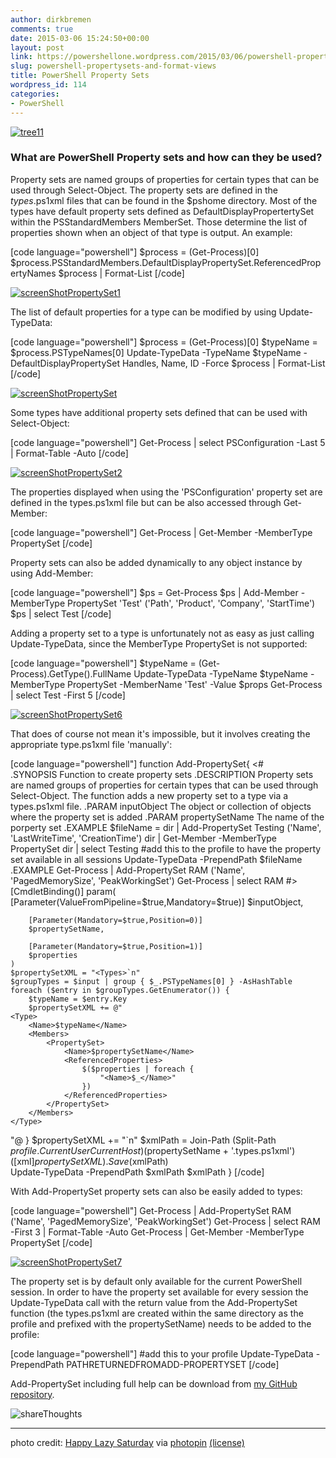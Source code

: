 ```yaml
---
author: dirkbremen
comments: true
date: 2015-03-06 15:24:50+00:00
layout: post
link: https://powershellone.wordpress.com/2015/03/06/powershell-propertysets-and-format-views/
slug: powershell-propertysets-and-format-views
title: PowerShell Property Sets
wordpress_id: 114
categories:
- PowerShell
---
```


[![tree11](https://powershellone.files.wordpress.com/2015/03/3708696947_04516e63c5_m.jpg)](https://powershellone.files.wordpress.com/2015/03/3708696947_04516e63c5_m.jpg)


### What are PowerShell Property sets and how can they be used?


Property sets are named groups of properties for certain types that can be used through Select-Object. The property sets are defined in the *types*.ps1xml files that can be found in the $pshome directory. Most of the types have default property sets defined as DefaultDisplayPropertertySet within the PSStandardMembers MemberSet. Those determine the list of properties shown when an object of that type is output. An example:

[code language="powershell"]
$process = (Get-Process)[0]
$process.PSStandardMembers.DefaultDisplayPropertySet.ReferencedPropertyNames
$process | Format-List
[/code]

[![screenShotPropertySet1](https://powershellone.files.wordpress.com/2015/03/screenshotpropertyset1.png)](https://powershellone.files.wordpress.com/2015/03/screenshotpropertyset1.png)

The list of default properties for a type can be modified by using Update-TypeData:

[code language="powershell"]
$process = (Get-Process)[0]
$typeName = $process.PSTypeNames[0]
Update-TypeData -TypeName $typeName -DefaultDisplayPropertySet Handles, Name, ID -Force
$process | Format-List
[/code]

[![screenShotPropertySet](https://powershellone.files.wordpress.com/2015/03/screenshotpropertyset5.png)](https://powershellone.files.wordpress.com/2015/03/screenshotpropertyset5.png)

Some types have additional property sets defined that can be used with Select-Object:

[code language="powershell"]
Get-Process | select PSConfiguration -Last 5 | Format-Table -Auto
[/code]

[![screenShotPropertySet2](https://powershellone.files.wordpress.com/2015/03/screenshotpropertyset2.png)](https://powershellone.files.wordpress.com/2015/03/screenshotpropertyset2.png)

The properties displayed when using the 'PSConfiguration' property set are defined in the types.ps1xml file but can be also accessed through Get-Member:

[code language="powershell"]
Get-Process | Get-Member -MemberType PropertySet
[/code]

Property sets can also be added dynamically to any object instance by using Add-Member:

[code language="powershell"]
$ps = Get-Process
$ps | Add-Member -MemberType PropertySet 'Test' ('Path', 'Product', 'Company', 'StartTime')
$ps | select Test
[/code]

Adding a property set to a type is unfortunately not as easy as just calling Update-TypeData, since the MemberType PropertySet is not supported:

[code language="powershell"]
$typeName = (Get-Process).GetType().FullName
Update-TypeData -TypeName $typeName -MemberType PropertySet -MemberName 'Test' -Value $props
Get-Process | select Test -First 5
[/code]

[![screenShotPropertySet6](https://powershellone.files.wordpress.com/2015/03/screenshotpropertyset6.png)](https://powershellone.files.wordpress.com/2015/03/screenshotpropertyset6.png)

That does of course not mean it's impossible, but it involves creating the appropriate type.ps1xml file 'manually':

[code language="powershell"]
function Add-PropertySet{
     <#    
    .SYNOPSIS
        Function to create property sets
    .DESCRIPTION
        Property sets are named groups of properties for certain types that can be used through Select-Object.
        The function adds a new property set to a type via a types.ps1xml file.
	.PARAM inputObject
		The object or collection of objects where the property set is added
	.PARAM propertySetName
		The name of the porperty set
	.EXAMPLE
		$fileName = dir | Add-PropertySet Testing ('Name', 'LastWriteTime', 'CreationTime')
        dir | Get-Member -MemberType PropertySet
        dir | select Testing
        #add this to the profile to have the property set available in all sessions
        Update-TypeData -PrependPath $fileName
	.EXAMPLE
		Get-Process | Add-PropertySet RAM ('Name', 'PagedMemorySize', 'PeakWorkingSet')
        Get-Process | select RAM
    #>
    [CmdletBinding()]
    param(
        [Parameter(ValueFromPipeline=$true,Mandatory=$true)]
        $inputObject,
    
        [Parameter(Mandatory=$true,Position=0)]
        $propertySetName,

        [Parameter(Mandatory=$true,Position=1)]
        $properties
    )
    $propertySetXML = "<Types>`n"
    $groupTypes = $input | group { $_.PSTypeNames[0] } -AsHashTable
    foreach ($entry in $groupTypes.GetEnumerator()) {
        $typeName = $entry.Key
        $propertySetXML += @"
    <Type>
        <Name>$typeName</Name>
        <Members>
            <PropertySet>
                <Name>$propertySetName</Name>
                <ReferencedProperties>
                    $($properties | foreach { 
                        "<Name>$_</Name>"    
                    })
                </ReferencedProperties>
            </PropertySet>
        </Members>
    </Type>
"@
    } 
    $propertySetXML += "`n</Types>"
    $xmlPath = Join-Path (Split-Path $profile.CurrentUserCurrentHost)  ($propertySetName + '.types.ps1xml')
    ([xml]$propertySetXML).Save($xmlPath)    
    Update-TypeData -PrependPath $xmlPath
    $xmlPath
}
[/code]

With Add-PropertySet property sets can also be easily added to types:

[code language="powershell"]
Get-Process | Add-PropertySet RAM ('Name', 'PagedMemorySize', 'PeakWorkingSet')
Get-Process | select RAM -First 3 | Format-Table -Auto
Get-Process | Get-Member -MemberType PropertySet
[/code]

[![screenShotPropertySet7](https://powershellone.files.wordpress.com/2015/03/screenshotpropertyset72.png)](https://powershellone.files.wordpress.com/2015/03/screenshotpropertyset72.png)

The property set is by default only available for the current PowerShell session. In order to have the property set available for every session the Update-TypeData call with the return value from the Add-PropertySet function (the types.ps1xml are created within the same directory as the profile and prefixed with the propertySetName) needs to be added to the profile:

[code language="powershell"]
#add this to your profile
Update-TypeData -PrependPath PATHRETURNEDFROMADD-PROPERTYSET
[/code]

Add-PropertySet including full help can be download from [my GitHub repository](https://github.com/DBremen/PowerShellScripts/blob/master/functions/Add-PropertySet.ps1).

![shareThoughts](https://powershellone.files.wordpress.com/2015/10/sharethoughts.jpg)


* * *


photo credit: [Happy Lazy Saturday](http://www.flickr.com/photos/41864721@N00/3708696947) via [photopin](http://photopin.com) [(license)](https://creativecommons.org/licenses/by-nc-sa/2.0/)
